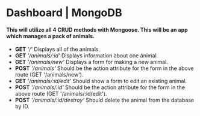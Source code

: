 # Dashboard | MongoDB

#### This will utilize all 4 CRUD methods with Mongoose. This will be an app which manages a pack of animals.

* __GET__ _'/'_ Displays all of the animals.
* __GET__ _'/animals/:id'_ Displays information about one animal.
* __GET__ _'/animals/new'_ Displays a form for making a new animal.
* __POST__ _'/animals'_ Should be the action attribute for the form in the above route (GET '/animals/new').
* __GET__ _'/animals/:id/edit'_ Should show a form to edit an existing animal.
* __POST__ _'/animals/:id'_ Should be the action attribute for the form in the above route (GET '/animals/:id/edit').
* __POST__ _'/animals/:id/destroy'_ Should delete the animal from the database by ID.
